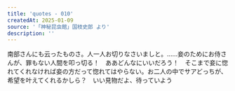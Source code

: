 ```yaml
---
title: 'quotes - 010'
createdAt: 2025-01-09
source: '「神秘昆虫館」国枝史郎 より'
description: ''
---
```

南部さんにも云ったものさ。人一人お切りなさいましと。……妾のためにお侍さんが、罪もない人間を叩っ切る！　ああどんなにいいだろう！　そこまで妾に惚れてくれなければ妾の方だって惚れてはやらない。お二人の中でサアどっちが、希望を叶えてくれるかしら？　いい見物だよ、待っていよう